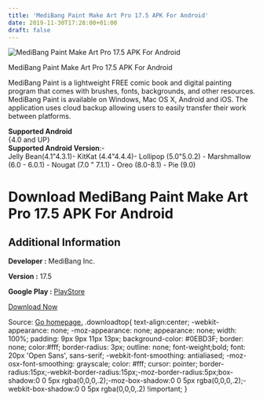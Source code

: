 ```yaml
---
title: 'MediBang Paint Make Art Pro 17.5 APK For Android'
date: 2019-11-30T17:28:00+01:00
draft: false
---
```


![MediBang Paint Make Art Pro 17.5 APK For Android](https://i0.wp.com/apkhome.net/wp-content/uploads/2019/11/MediBang-Paint-Make-Art-Pro-17.5.png "MediBang Paint Make Art Pro 17.5 APK For Android")

  

MediBang Paint Make Art Pro 17.5 APK For Android

MediBang Paint is a lightweight FREE comic book and digital painting program that comes with brushes, fonts, backgrounds, and other resources. MediBang Paint is available on Windows, Mac OS X, Android and iOS. The application uses cloud backup allowing users to easily transfer their work between platforms.

**Supported Android**  
{4.0 and UP}  
**Supported Android Version**:-  
Jelly Bean(4.1"4.3.1)- KitKat (4.4"4.4.4)- Lollipop (5.0"5.0.2) - Marshmallow (6.0 - 6.0.1) - Nougat (7.0 " 7.1.1) - Oreo (8.0-8.1) - Pie (9.0)

Download MediBang Paint Make Art Pro 17.5 APK For Android
=========================================================

Additional Information
----------------------

**Developer :** MediBang Inc.

**Version :** 17.5

**Google Play :** [PlayStore](https://play.google.com/store/apps/details?id=com.medibang.android.paint.tablet)

  

[Download Now](https://store4app.co/post/medibang-paint-make-art-pro-17-5-apk-for-android_1575131272)

  
Source: [Go homepage.](https://store4app.co/post/medibang-paint-make-art-pro-17-5-apk-for-android_1575131272) .downloadtop{ text-align:center; -webkit-appearance: none; -moz-appearance: none; appearance: none; width: 100%; padding: 9px 9px 11px 13px; background-color: #0EBD3F; border: none; color:#fff; border-radius: 3px; outline: none; font-weight;bold; font: 20px 'Open Sans', sans-serif; -webkit-font-smoothing: antialiased; -moz-osx-font-smoothing: grayscale; color: #fff; cursor: pointer; border-radius:15px;-webkit-border-radius:15px;-moz-border-radius:5px;box-shadow:0 0 5px rgba(0,0,0,.2);-moz-box-shadow:0 0 5px rgba(0,0,0,.2);-webkit-box-shadow:0 0 5px rgba(0,0,0,.2) !important; }